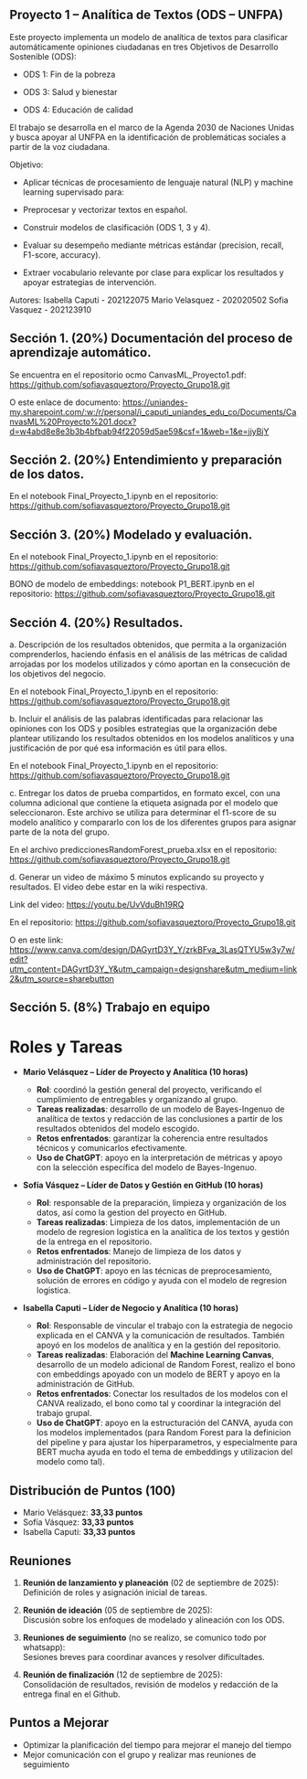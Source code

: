 ## Proyecto 1 – Analítica de Textos (ODS – UNFPA)

Este proyecto implementa un modelo de analítica de textos para clasificar automáticamente opiniones ciudadanas en tres Objetivos de Desarrollo Sostenible (ODS):

* ODS 1: Fin de la pobreza

* ODS 3: Salud y bienestar

* ODS 4: Educación de calidad

El trabajo se desarrolla en el marco de la Agenda 2030 de Naciones Unidas y busca apoyar al UNFPA en la identificación de problemáticas sociales a partir de la voz ciudadana.

Objetivo:

* Aplicar técnicas de procesamiento de lenguaje natural (NLP) y machine learning supervisado para:

* Preprocesar y vectorizar textos en español.

* Construir modelos de clasificación (ODS 1, 3 y 4).

* Evaluar su desempeño mediante métricas estándar (precision, recall, F1-score, accuracy).

* Extraer vocabulario relevante por clase para explicar los resultados y apoyar estrategias de intervención.

Autores: Isabella Caputi - 202122075 Mario Velasquez - 202020502 Sofia Vasquez - 202123910

## Sección 1. (20%) Documentación del proceso de aprendizaje automático. 
Se encuentra en el repositorio ocmo CanvasML_Proyecto1.pdf: https://github.com/sofiavasqueztoro/Proyecto_Grupo18.git

O este enlace de documento:
https://uniandes-my.sharepoint.com/:w:/r/personal/i_caputi_uniandes_edu_co/Documents/CanvasML%20Proyecto%201.docx?d=w4abd8e8e3b3b4bfbab94f22059d5ae59&csf=1&web=1&e=jjyBjY

## Sección 2. (20%) Entendimiento y preparación de los datos.
En el notebook Final_Proyecto_1.ipynb en el repositorio: https://github.com/sofiavasqueztoro/Proyecto_Grupo18.git

## Sección 3. (20%) Modelado y evaluación.
En el notebook Final_Proyecto_1.ipynb en el repositorio: https://github.com/sofiavasqueztoro/Proyecto_Grupo18.git

BONO de modelo de embeddings: notebook P1_BERT.ipynb en el repositorio: https://github.com/sofiavasqueztoro/Proyecto_Grupo18.git

## Sección 4. (20%) Resultados. 

a. Descripción de los resultados obtenidos, que permita a la organización comprenderlos,
haciendo énfasis en el análisis de las métricas de calidad arrojadas por los modelos
utilizados y cómo aportan en la consecución de los objetivos del negocio.

En el notebook Final_Proyecto_1.ipynb en el repositorio: https://github.com/sofiavasqueztoro/Proyecto_Grupo18.git

b. Incluir el análisis de las palabras identificadas para relacionar las opiniones con los ODS
y posibles estrategias que la organización debe plantear utilizando los resultados
obtenidos en los modelos analíticos y una justificación de por qué esa información es
útil para ellos.

En el notebook Final_Proyecto_1.ipynb en el repositorio: https://github.com/sofiavasqueztoro/Proyecto_Grupo18.git

c. Entregar los datos de prueba compartidos, en formato excel, con una columna adicional
que contiene la etiqueta asignada por el modelo que seleccionaron. Este archivo se
utiliza para determinar el f1-score de su modelo analítico y compararlo con los de los
diferentes grupos para asignar parte de la nota del grupo. 

En el archivo prediccionesRandomForest_prueba.xlsx en el repositorio: https://github.com/sofiavasqueztoro/Proyecto_Grupo18.git

d. Generar un video de máximo 5 minutos explicando su proyecto y resultados. El video
debe estar en la wiki respectiva.

Link del video: https://youtu.be/UvVduBh19RQ

En el repositorio: https://github.com/sofiavasqueztoro/Proyecto_Grupo18.git

O en este link: https://www.canva.com/design/DAGyrtD3Y_Y/zrkBFva_3LasQTYU5w3y7w/edit?utm_content=DAGyrtD3Y_Y&utm_campaign=designshare&utm_medium=link2&utm_source=sharebutton

## Sección 5. (8%) Trabajo en equipo

# Roles y Tareas  

- **Mario Velásquez – Líder de Proyecto y Analítica (10 horas)**  
  - **Rol**: coordinó la gestión general del proyecto, verificando el cumplimiento de entregables y organizando al grupo.
  - **Tareas realizadas**: desarrollo de un modelo de Bayes-Ingenuo de analítica de textos y redacción de las conclusiones a partir de los resultados obtenidos del modelo escogido.  
  - **Retos enfrentados**: garantizar la coherencia entre resultados técnicos y comunicarlos efectivamente.
  - **Uso de ChatGPT**: apoyo en la interpretación de métricas y apoyo con la selección específica del modelo de Bayes-Ingenuo. 

- **Sofía Vásquez – Líder de Datos y Gestión en GitHub (10 horas)**  
  - **Rol**: responsable de la preparación, limpieza y organización de los datos, así como la gestion del proyecto en GitHub.  
  - **Tareas realizadas**: Limpieza de los datos, implementación de un modelo de regresion logistica en la analítica de los textos y gestión de la entrega en el repositorio.  
  - **Retos enfrentados**: Manejo de limpieza de los datos y administración del repositorio.  
  - **Uso de ChatGPT**: apoyo en las técnicas de preprocesamiento, solución de errores en código y ayuda con el modelo de regresion logistica.  

- **Isabella Caputi – Líder de Negocio y Analítica (10 horas)**  
  - **Rol**: Responsable de vincular el trabajo con la estrategia de negocio explicada en el CANVA y la comunicación de resultados. También apoyó en los modelos de analítica y en la gestión del repositorio.  
  - **Tareas realizadas**: Elaboración del **Machine Learning Canvas**, desarrollo de un modelo adicional de Random Forest, realizo el bono con embeddings apoyado con un modelo de BERT y apoyo en la administración de GitHub.  
  - **Retos enfrentados**: Conectar los resultados de los modelos con el CANVA realizado, el bono como tal y coordinar la integración del trabajo grupal.  
  - **Uso de ChatGPT**: apoyo en la estructuración del CANVA, ayuda con los modelos implementados (para Random Forest para la definicion del pipeline y para ajustar los hiperparametros, y especialmente para BERT mucha ayuda en todo el tema de embeddings y utilizacion del modelo como tal).  

## Distribución de Puntos (100)  

- Mario Velásquez: **33,33 puntos**  
- Sofía Vásquez: **33,33 puntos**  
- Isabella Caputi: **33,33 puntos**  

## Reuniones  

1. **Reunión de lanzamiento y planeación** (02 de septiembre de 2025):  
   Definición de roles y asignación inicial de tareas.  

2. **Reunión de ideación** (05 de septiembre de 2025):  
   Discusión sobre los enfoques de modelado y alineación con los ODS.  

3. **Reuniones de seguimiento** (no se realizo, se comunico todo por whatsapp):  
   Sesiones breves para coordinar avances y resolver dificultades.  

4. **Reunión de finalización** (12 de septiembre de 2025):  
   Consolidación de resultados, revisión de modelos y redacción de la entrega final en el Github. 

## Puntos a Mejorar  

- Optimizar la planificación del tiempo para mejorar el manejo del tiempo
- Mejor comunicación con el grupo y realizar mas reuniones de seguimiento 

